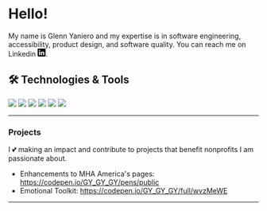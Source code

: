 # Hello! 

My name is Glenn Yaniero and my expertise is in software engineering, accessibility, product design, and software quality.   You can reach me on Linkedin [![LinkedIn][1.1]][1].
 
## 🛠 Technologies & Tools
![](https://img.shields.io/badge/Code-CSharp-informational?style=flat&logo=CSharp&logoColor=white&color=2bbc8a)
![](https://img.shields.io/badge/Code-DotNet-informational?style=flat&logo=DotNet&logoColor=white&color=2bbc8a)
![](https://img.shields.io/badge/Code-JavaScript-informational?style=flat&logo=javascript&logoColor=white&color=2bbc8a)
![](https://img.shields.io/badge/Code-React-informational?style=flat&logo=React&logoColor=white&color=2bbc8a)
![](https://img.shields.io/badge/Code-Bootstrap-informational?style=flat&logo=Bootstrap&logoColor=white&color=2bbc8a)
![](https://img.shields.io/badge/Code-Java-informational?style=flat&logo=Java&logoColor=white&color=2bbc8a)


[1.1]: https://raw.githubusercontent.com/GlennYaniero/GlennYaniero/master/linkedin-1-1.png (LinkedIn icon without padding)
[1]: https://www.linkedin.com/in/glennyaniero/

---

### Projects

I 💕 making an impact and contribute to projects that benefit nonprofits I am passionate about.

- Enhancements to MHA America's pages:  https://codepen.io/GY_GY_GY/pens/public  
- Emotional Toolkit:  https://codepen.io/GY_GY_GY/full/wvzMeWE
 ---



<!---
GlennYaniero/GlennYaniero is a ✨ special ✨ repository because its `README.md` (this file) appears on your GitHub profile.
You can click the Preview link to take a look at your changes.
--->




